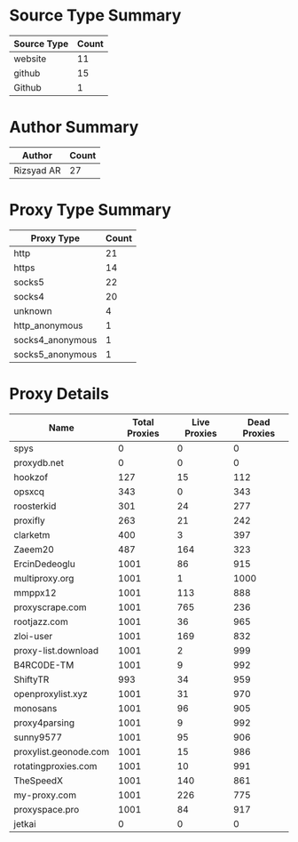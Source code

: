 # Source Type Summary

| Source Type | Count |
|-------------|-------|
| website | 11 |
| github | 15 |
| Github | 1 |


# Author Summary

| Author | Count |
|--------|-------|
| Rizsyad AR | 27 |


# Proxy Type Summary

| Proxy Type | Count |
|------------|-------|
| http | 21 |
| https | 14 |
| socks5 | 22 |
| socks4 | 20 |
| unknown | 4 |
| http_anonymous | 1 |
| socks4_anonymous | 1 |
| socks5_anonymous | 1 |


# Proxy Details

| Name | Total Proxies | Live Proxies | Dead Proxies |
|------|---------------|--------------|---------------|
| spys | 0 | 0 | 0 |
| proxydb.net | 0 | 0 | 0 |
| hookzof | 127 | 15 | 112 |
| opsxcq | 343 | 0 | 343 |
| roosterkid | 301 | 24 | 277 |
| proxifly | 263 | 21 | 242 |
| clarketm | 400 | 3 | 397 |
| Zaeem20 | 487 | 164 | 323 |
| ErcinDedeoglu | 1001 | 86 | 915 |
| multiproxy.org | 1001 | 1 | 1000 |
| mmppx12 | 1001 | 113 | 888 |
| proxyscrape.com | 1001 | 765 | 236 |
| rootjazz.com | 1001 | 36 | 965 |
| zloi-user | 1001 | 169 | 832 |
| proxy-list.download | 1001 | 2 | 999 |
| B4RC0DE-TM | 1001 | 9 | 992 |
| ShiftyTR | 993 | 34 | 959 |
| openproxylist.xyz | 1001 | 31 | 970 |
| monosans | 1001 | 96 | 905 |
| proxy4parsing | 1001 | 9 | 992 |
| sunny9577 | 1001 | 95 | 906 |
| proxylist.geonode.com | 1001 | 15 | 986 |
| rotatingproxies.com | 1001 | 10 | 991 |
| TheSpeedX | 1001 | 140 | 861 |
| my-proxy.com | 1001 | 226 | 775 |
| proxyspace.pro | 1001 | 84 | 917 |
| jetkai | 0 | 0 | 0 |
